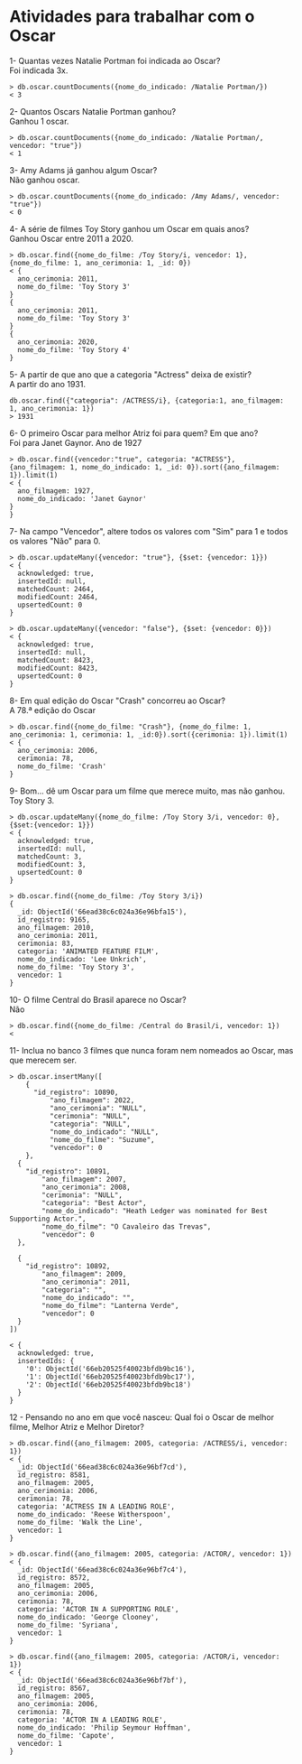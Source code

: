 # Atividades para trabalhar com o Oscar

1- Quantas vezes Natalie Portman foi indicada ao Oscar? <br>
Foi indicada 3x.
```
> db.oscar.countDocuments({nome_do_indicado: /Natalie Portman/})
< 3
```

2- Quantos Oscars Natalie Portman ganhou? <br>
Ganhou 1 oscar.
```
> db.oscar.countDocuments({nome_do_indicado: /Natalie Portman/, vencedor: "true"})
< 1
```

3- Amy Adams já ganhou algum Oscar? <br>
Não ganhou oscar.
```
> db.oscar.countDocuments({nome_do_indicado: /Amy Adams/, vencedor: "true"})
< 0
```

4- A série de filmes Toy Story ganhou um Oscar em quais anos? <br>
Ganhou Oscar entre 2011 a 2020.
```
> db.oscar.find({nome_do_filme: /Toy Story/i, vencedor: 1}, {nome_do_filme: 1, ano_cerimonia: 1, _id: 0})
< {
  ano_cerimonia: 2011,
  nome_do_filme: 'Toy Story 3'
}
{
  ano_cerimonia: 2011,
  nome_do_filme: 'Toy Story 3'
}
{
  ano_cerimonia: 2020,
  nome_do_filme: 'Toy Story 4'
}
```

5- A partir de que ano que a categoria "Actress" deixa de existir? <br>
A partir do ano 1931.

```
db.oscar.find({"categoria": /ACTRESS/i}, {categoria:1, ano_filmagem: 1, ano_cerimonia: 1})
> 1931

```


6- O primeiro Oscar para melhor Atriz foi para quem? Em que ano? <br>
Foi para Janet Gaynor. Ano de 1927
```
> db.oscar.find({vencedor:"true", categoria: "ACTRESS"}, {ano_filmagem: 1, nome_do_indicado: 1, _id: 0}).sort({ano_filmagem: 1}).limit(1)
< {
  ano_filmagem: 1927,
  nome_do_indicado: 'Janet Gaynor'
}
}
```

7- Na campo "Vencedor", altere todos os valores com "Sim" para 1 e todos os valores "Não" para 0. <br>

```
> db.oscar.updateMany({vencedor: "true"}, {$set: {vencedor: 1}})
< {
  acknowledged: true,
  insertedId: null,
  matchedCount: 2464,
  modifiedCount: 2464,
  upsertedCount: 0
}

> db.oscar.updateMany({vencedor: "false"}, {$set: {vencedor: 0}})
< {
  acknowledged: true,
  insertedId: null,
  matchedCount: 8423,
  modifiedCount: 8423,
  upsertedCount: 0
}
```

8- Em qual edição do Oscar "Crash" concorreu ao Oscar? <br>
A 78.ª edição do Oscar

```
> db.oscar.find({nome_do_filme: "Crash"}, {nome_do_filme: 1, ano_cerimonia: 1, cerimonia: 1, _id:0}).sort({cerimonia: 1}).limit(1)
< {
  ano_cerimonia: 2006,
  cerimonia: 78,
  nome_do_filme: 'Crash'
}

```

9- Bom... dê um Oscar para um filme que merece muito, mas não ganhou. <br>
Toy Story 3.

```
> db.oscar.updateMany({nome_do_filme: /Toy Story 3/i, vencedor: 0}, {$set:{vencedor: 1}})
< {
  acknowledged: true,
  insertedId: null,
  matchedCount: 3,
  modifiedCount: 3,
  upsertedCount: 0
}

> db.oscar.find({nome_do_filme: /Toy Story 3/i})
{
  _id: ObjectId('66ead38c6c024a36e96bfa15'),
  id_registro: 9165,
  ano_filmagem: 2010,
  ano_cerimonia: 2011,
  cerimonia: 83,
  categoria: 'ANIMATED FEATURE FILM',
  nome_do_indicado: 'Lee Unkrich',
  nome_do_filme: 'Toy Story 3',
  vencedor: 1
}

```

10- O filme Central do Brasil aparece no Oscar? <br>
Não

```
> db.oscar.find({nome_do_filme: /Central do Brasil/i, vencedor: 1})
< 
```

11- Inclua no banco 3 filmes que nunca foram nem nomeados ao Oscar, mas que merecem ser. <br>

```
> db.oscar.insertMany([
    {
      "id_registro": 10890,
          "ano_filmagem": 2022,
          "ano_cerimonia": "NULL",
          "cerimonia": "NULL",
          "categoria": "NULL",
          "nome_do_indicado": "NULL",
          "nome_do_filme": "Suzume",
          "vencedor": 0
    },
  {
    "id_registro": 10891,
        "ano_filmagem": 2007,
        "ano_cerimonia": 2008,
        "cerimonia": "NULL",
        "categoria": "Best Actor",
        "nome_do_indicado": "Heath Ledger was nominated for Best Supporting Actor.",
        "nome_do_filme": "O Cavaleiro das Trevas",
        "vencedor": 0
  },

  {
    "id_registro": 10892,
        "ano_filmagem": 2009,
        "ano_cerimonia": 2011,
        "categoria": "",
        "nome_do_indicado": "",
        "nome_do_filme": "Lanterna Verde",
        "vencedor": 0
  }
])

< {
  acknowledged: true,
  insertedIds: {
    '0': ObjectId('66eb20525f40023bfdb9bc16'),
    '1': ObjectId('66eb20525f40023bfdb9bc17'),
    '2': ObjectId('66eb20525f40023bfdb9bc18')
  }
}

```

12 - Pensando no ano em que você nasceu: Qual foi o Oscar de melhor filme, Melhor Atriz e Melhor Diretor? <br>

```
> db.oscar.find({ano_filmagem: 2005, categoria: /ACTRESS/i, vencedor: 1})
< {
  _id: ObjectId('66ead38c6c024a36e96bf7cd'),
  id_registro: 8581,
  ano_filmagem: 2005,
  ano_cerimonia: 2006,
  cerimonia: 78,
  categoria: 'ACTRESS IN A LEADING ROLE',
  nome_do_indicado: 'Reese Witherspoon',
  nome_do_filme: 'Walk the Line',
  vencedor: 1
}

> db.oscar.find({ano_filmagem: 2005, categoria: /ACTOR/, vencedor: 1})
< {
  _id: ObjectId('66ead38c6c024a36e96bf7c4'),
  id_registro: 8572,
  ano_filmagem: 2005,
  ano_cerimonia: 2006,
  cerimonia: 78,
  categoria: 'ACTOR IN A SUPPORTING ROLE',
  nome_do_indicado: 'George Clooney',
  nome_do_filme: 'Syriana',
  vencedor: 1
}

> db.oscar.find({ano_filmagem: 2005, categoria: /ACTOR/i, vencedor: 1})
< {
  _id: ObjectId('66ead38c6c024a36e96bf7bf'),
  id_registro: 8567,
  ano_filmagem: 2005,
  ano_cerimonia: 2006,
  cerimonia: 78,
  categoria: 'ACTOR IN A LEADING ROLE',
  nome_do_indicado: 'Philip Seymour Hoffman',
  nome_do_filme: 'Capote',
  vencedor: 1
}
```

